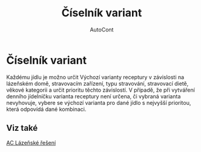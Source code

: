 ﻿---
    title: "Číselník variant"
    author: AutoCont
    ms.date: 04/30/2018
    ms.topic: article
    ms.prod: dynamics-nav-2017
    ms.contentlocale: cs-cz
    ms.lasthandoff: 04/30/2018
---

# Číselník variant

Každému jídlu je možno určit Výchozí varianty receptury v závislosti na lázeňském domě, stravovacím zařízení, typu stravování, stravovací dietě, věkové kategorii a určit prioritu těchto závislostí. V případě, že při vytváření denního jídelníčku varianta receptury není určena, či vybraná varianta nevyhovuje, vybere se výchozí varianta pro dané jídlo s nejvyšší prioritou, která odpovídá dané kombinaci. 


## <a name="see-also"></a>Viz také
[AC Lázeňské řešení](ac-spa-solution.md)